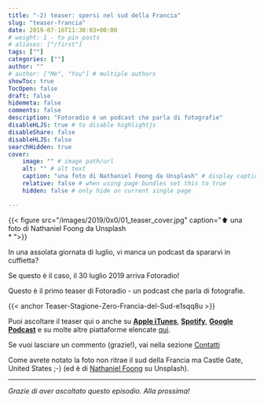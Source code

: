 ```yaml
---
title: "-2) teaser: spersi nel sud della Francia"
slug: "teaser-francia"
date: 2019-07-16T11:30:03+00:00
# weight: 1 - to pin posts
# aliases: ["/first"]
tags: [""]
categories: [""]
author: ""
# author: ["Me", "You"] # multiple authors
showToc: true
TocOpen: false
draft: false
hidemeta: false
comments: false
description: "Fotoradio è un podcast che parla di fotografie"
disableHLJS: true # to disable highlightjs
disableShare: false
disableHLJS: false
searchHidden: true
cover:
    image: "" # image path/url
    alt: "" # alt text
    caption: "una foto di Nathaniel Foong da Unsplash" # display caption under cover
    relative: false # when using page bundles set this to true
    hidden: false # only hide on current single page

---
```


<!--more-->

{{< figure src="/images/2019/0x0/01_teaser_cover.jpg" caption="⬆︎ una foto di Nathaniel Foong da Unsplash<br>* ">}}


In una assolata giornata di luglio, vi manca un podcast da spararvi in cuffietta?

Se questo è il caso, il 30 luglio 2019 arriva Fotoradio!

Questo è il primo teaser di Fotoradio - un podcast che parla di fotografie.

{{< anchor Teaser-Stagione-Zero-Francia-del-Sud-e1sqq8u >}}

Puoi ascoltare il teaser qui o anche su [**Apple iTunes**](https://links.fotoradio.info/apple), [**Spotify**](https://links.fotoradio.info/spotify), [**Google Podcast**](https://links.fotoradio.info/google) e su molte altre piattaforme elencate [qui](/static_page/listen/).


Se vuoi lasciare un commento (grazie!), vai nella sezione [Contatti](/contact/)

Come avrete notato la foto non ritrae il sud della Francia ma Castle Gate, United States ;-) (ed è di [Nathaniel Foong](https://unsplash.com/@hoehoeyay) su Unsplash).

- - -

_Grazie di aver ascoltato questo episodio. Alla prossima!_
